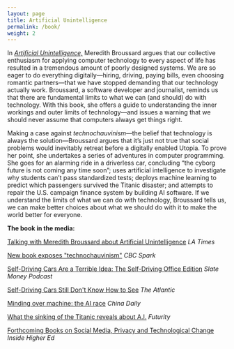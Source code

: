 ```yaml
---
layout: page
title: Artificial Unintelligence
permalink: /book/
weight: 2
---
```


In *[Artificial Unintelligence,](https://www.amazon.com/Artificial-Unintelligence-Computers-Misunderstand-World/dp/0262038005)* Meredith Broussard argues that our collective enthusiasm for applying computer technology to every aspect of life has resulted in a tremendous amount of poorly designed systems. We are so eager to do everything digitally—hiring, driving, paying bills, even choosing romantic partners—that we have stopped demanding that our technology actually work. Broussard, a software developer and journalist, reminds us that there are fundamental limits to what we can (and should) do with technology. With this book, she offers a guide to understanding the inner workings and outer limits of technology—and issues a warning that we should never assume that computers always get things right.

Making a case against *technochauvinism*—the belief that technology is always the solution—Broussard argues that it’s just not true that social problems would inevitably retreat before a digitally enabled Utopia. To prove her point, she undertakes a series of adventures in computer programming. She goes for an alarming ride in a driverless car, concluding “the cyborg future is not coming any time soon”; uses artificial intelligence to investigate why students can’t pass standardized tests; deploys machine learning to predict which passengers survived the Titanic disaster; and attempts to repair the U.S. campaign finance system by building AI software. If we understand the limits of what we can do with technology, Broussard tells us, we can make better choices about what we should do with it to make the world better for everyone.

**The book in the media:**

[Talking with Meredith Broussard about Artificial Unintelligence](http://www.latimes.com/books/la-ca-jc-meredith-broussard-20180426-htmlstory.html) *LA Times*

[New book exposes "technochauvinism"](http://www.cbc.ca/radio/spark/spark-396-1.4646907/new-book-exposes-technochauvanism-1.4648846) *CBC Spark*

[Self-Driving Cars Are a Terrible Idea: The Self-Driving Office Edition](https://www.slate.com/articles/podcasts/slate_money/2018/04/slate_money_on_self_driving_cars_ford_and_wework_debt.html) *Slate Money Podcast*

[Self-Driving Cars Still Don't Know How to See](https://www.theatlantic.com/technology/archive/2018/03/uber-self-driving-fatality-arizona/556001/) *The Atlantic*

[Minding over machine: the AI race](http://www.chinadaily.com.cn/a/201804/14/WS5ad1200ba3105cdcf65183d4.html) *China Daily*

[What the sinking of the Titanic reveals about A.I.](https://www.futurity.org/titanic-aritificial-intelligence-book-1713412/) *Futurity*

[Forthcoming Books on Social Media, Privacy and Technological Change](https://www.insidehighered.com/views/2018/03/23/overview-forthcoming-university-press-books-social-media-privacy-and-technology) *Inside Higher Ed*
